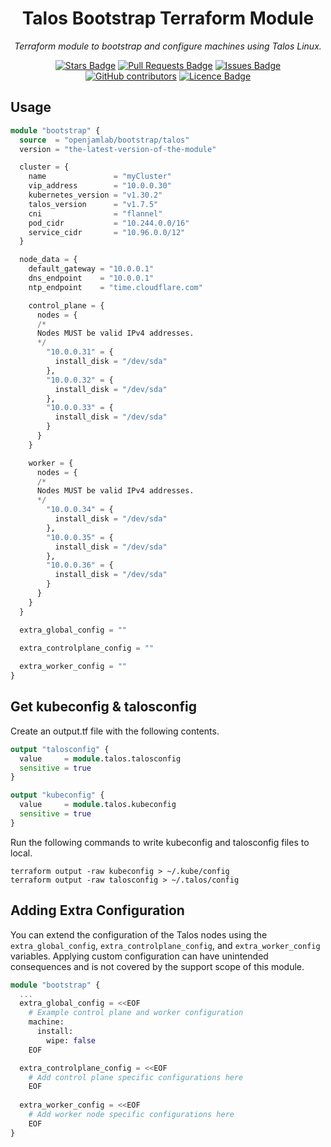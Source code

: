 <h1 align="center">Talos Bootstrap Terraform Module</h1>
<p align="center"><i>Terraform module to bootstrap and configure machines using Talos Linux. </i></p>
<div align="center">
<a href="[https://github.com/openjamlab/terraform-talos-bootstrap/stargazers](https://github.com/openjamlab/terraform-talos-bootstrap/stargazers)"><img src="https://img.shields.io/github/stars/openjamlab/terraform-talos-bootstrap?style=for-the-badge" alt="Stars Badge"/></a>
<a href="https://github.com/openjamlab/terraform-talos-bootstrap/pulls"><img src="https://img.shields.io/github/issues-pr/openjamlab/terraform-talos-bootstrap?style=for-the-badge" alt="Pull Requests Badge"/></a>
<a href="https://github.com/openjamlab/terraform-talos-bootstrap/issues"><img src="https://img.shields.io/github/issues/openjamlab/terraform-talos-bootstrap?style=for-the-badge" alt="Issues Badge"/></a>
<a href="https://github.com/openjamlab/terraform-talos-bootstrap/graphs/contributors"><img alt="GitHub contributors" src="https://img.shields.io/github/contributors/openjamlab/terraform-talos-bootstrap?style=for-the-badge"></a>
<a href="https://github.com/openjamlab/terraform-talos-bootstrap/blob/master/LICENCE"><img src="https://img.shields.io/github/license/openjamlab/terraform-talos-bootstrap?style=for-the-badge" alt="Licence Badge"/></a>
</div>

## Usage

```terraform
module "bootstrap" {
  source  = "openjamlab/bootstrap/talos"
  version = "the-latest-version-of-the-module"

  cluster = {
    name               = "myCluster"
    vip_address        = "10.0.0.30"
    kubernetes_version = "v1.30.2"
    talos_version      = "v1.7.5"
    cni                = "flannel"
    pod_cidr           = "10.244.0.0/16"
    service_cidr       = "10.96.0.0/12"
  }

  node_data = {
    default_gateway = "10.0.0.1"
    dns_endpoint    = "10.0.0.1"
    ntp_endpoint    = "time.cloudflare.com"

    control_plane = {
      nodes = {
      /*
      Nodes MUST be valid IPv4 addresses.
      */
        "10.0.0.31" = {
          install_disk = "/dev/sda"
        },
        "10.0.0.32" = {
          install_disk = "/dev/sda"
        },
        "10.0.0.33" = {
          install_disk = "/dev/sda"
        }
      }
    }

    worker = {
      nodes = {
      /*
      Nodes MUST be valid IPv4 addresses.
      */
        "10.0.0.34" = {
          install_disk = "/dev/sda"
        },
        "10.0.0.35" = {
          install_disk = "/dev/sda"
        },
        "10.0.0.36" = {
          install_disk = "/dev/sda"
        }
      }
    }
  }

  extra_global_config = ""

  extra_controlplane_config = ""
    
  extra_worker_config = ""
}
```
## Get kubeconfig & talosconfig

Create an output.tf file with the following contents.

```terraform
output "talosconfig" {
  value     = module.talos.talosconfig
  sensitive = true
}

output "kubeconfig" {
  value     = module.talos.kubeconfig
  sensitive = true
}
```

Run the following commands to write kubeconfig and talosconfig files to local.

```
terraform output -raw kubeconfig > ~/.kube/config
terraform output -raw talosconfig > ~/.talos/config
```

## Adding Extra Configuration

You can extend the configuration of the Talos nodes using the `extra_global_config`, `extra_controlplane_config`, and `extra_worker_config` variables. Applying custom configuration can have unintended consequences and is not covered by the support scope of this module.

```terraform
module "bootstrap" {
  ...
  extra_global_config = <<EOF
    # Example control plane and worker configuration
    machine:
      install:
        wipe: false
    EOF

  extra_controlplane_config = <<EOF
    # Add control plane specific configurations here
    EOF
    
  extra_worker_config = <<EOF
    # Add worker node specific configurations here
    EOF
}
```